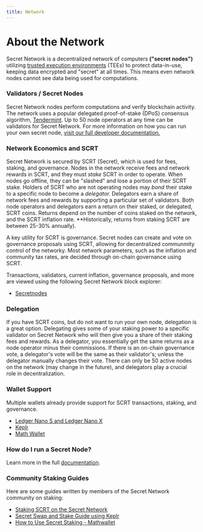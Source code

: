 ```yaml
---
title: Network
---
```


# About the Network

Secret Network is a decentralized network of computers **("secret nodes")** utilizing [trusted execution environments](https://en.wikipedia.org/wiki/Trusted_execution_environment) (TEEs) to protect data-in-use, keeping data encrypted and "secret" at all times. This means even network nodes cannot see data being used for computations.

### Validators / Secret Nodes

Secret Network nodes perform computations and verify blockchain activity. The network uses a popular delegated proof-of-stake (DPoS) consensus algorithm, [Tendermint](https://tendermint.com/). Up to 50 node operators at any time can be validators for Secret Network. For more information on how you can run your own secret node, [visit our full developer documentation.](https://docs.scrt.network/validators-and-full-nodes/secret-nodes.html)

### Network Economics and SCRT

Secret Network is secured by SCRT (Secret), which is used for fees, staking, and governance. Nodes in the network receive fees and network rewards in SCRT, and they must *stake* SCRT in order to operate. When nodes go offline, they can be "slashed" and lose a portion of their SCRT stake. Holders of SCRT who are not operating nodes may *bond* their stake to a specific node to become a *delegator.* Delegators earn a share of network fees and rewards by supporting a particular set of validators. Both node operators and delegators earn a return on their staked, or delegated, SCRT coins. Returns depend on the number of coins staked on the network, and the SCRT inflation rate. **Historically, returns from staking SCRT are between 25-30% annually).

A key utility for SCRT is governance. Secret nodes can create and vote on governance proposals using SCRT, allowing for decentralized communmity control of the networky. Most network parameters, such as the inflation and community tax rates, are decided through on-chain governance using SCRT.

Transactions, validators, current inflation, governance proposals, and more are viewed using the following Secret Network block explorer:

* [Secretnodes](https://secretnodes.com/)

### Delegation

If you have SCRT coins, but do not want to run your own node, delegation is a great option. Delegating gives some of your staking power to a specific validator on Secret Network who will then give you a share of their staking fees and rewards. As a delegator, you essentially get the same returns as a node operator minus their commissions. If there is an on-chain governance vote, a delegator's vote will be the same as their validator's; unless the delegator manually changes their vote. There can only be 50 active nodes on the network (may change in the future), and delegators play a crucial role in decentralization.

### Wallet Support

Multiple wallets already provide support for SCRT transactions, staking, and governance.

* [Ledger Nano S and Ledger Nano X](https://docs.scrt.network/ledger-nano-s.html)
* [Keplr](https://wallet.keplr.app)
* [Math Wallet](https://mathwallet.org)

### How do I run a Secret Node?

Learn more in the full [documentation](https://docs.scrt.network/validators-and-full-nodes/secret-nodes.html).

### Community Staking Guides

Here are some guides written by members of the Secret Network community on staking:

* [Staking SCRT on the Secret Network](https://medium.com/@Immassi/staking-scrt-on-the-secret-network-introduction-by-sg-1-8004914672f0)
* [Secret Swap and Stake Guide using Keplr](https://www.youtube.com/watch?v=a--ZTAiN2RQ)
* [How to Use Secret Staking - Mathwallet](https://www.youtube.com/watch?v=_Kbf9fM2c90)
